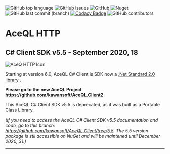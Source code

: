 ![GitHub top language](https://img.shields.io/github/languages/top/kawansoft/AceQL.Client) ![GitHub issues](https://img.shields.io/github/issues/kawansoft/AceQL.Client) ![GitHub](https://img.shields.io/github/license/kawansoft/AceQL.Client) 
![Nuget](https://img.shields.io/nuget/dt/AceQL.Client)![GitHub last commit (branch)](https://img.shields.io/github/last-commit/kawansoft/AceQL.Client/master)
[![Codacy Badge](https://app.codacy.com/project/badge/Grade/a4f4c37d44544bd5bf7dde9526d9e5eb)](https://www.codacy.com/gh/kawansoft/AceQL.Client?utm_source=github.com&amp;utm_medium=referral&amp;utm_content=kawansoft/AceQL.Client&amp;utm_campaign=Badge_Grade)
![GitHub contributors](https://img.shields.io/github/contributors/kawansoft/AceQL.Client)

# AceQL HTTP 

## C# Client SDK v5.5 - September 2020, 18

<img src="https://www.aceql.com/favicon.png" alt="AceQ HTTP Icon"/>

Starting at version 6.0, AceQL C# Client is SDK now a [.Net Standard 2.0 library](https://docs.microsoft.com/dotnet/standard/net-standard) . 

**Please go to the new AceQL Project https://github.com/kawansoft/AceQL.Client2**. 

This AceQL C# Client SDK  v5.5 is deprecated, as it was built as a Portable Class Library.

*(If you need to access the  AceQL C# Client SDK  v5.5 documentation and code, go to this branch: https://github.com/kawansoft/AceQL.Client/tree/5.5. The 5.5 version package is stil accessible on NuGet and will be maintened until December 2020, 31.)* 

------


